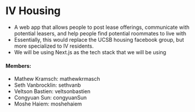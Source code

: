 # IV Housing
* A web app that allows people to post lease offerings, communicate with potential leasers, and help people find potential roommates to live with
* Essentially, this would replace the UCSB housing facebook group, but more specialized to IV residents.
* We will be using Next.js as the tech stack that we will be using

#### Members:
* Mathew Kramsch: mathewkrmasch
* Seth Vanbrocklin: sethvanb
* Veltson Bastien: veltsonbastien
* Congyuan Sun: congyuanSun
* Moshe Haiem: moshehaiem
